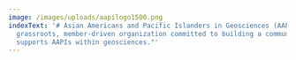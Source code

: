 ```yaml
---
image: /images/uploads/aapilogo1500.png
indexText: '# Asian Americans and Pacific Islanders in Geosciences (AAPIiG) is a
  grassroots, member-driven organization committed to building a community that
  supports AAPIs within geosciences."'
---
```


